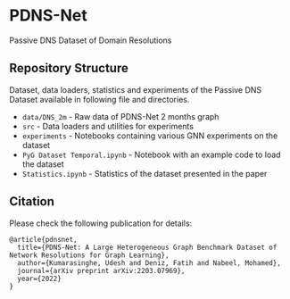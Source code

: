 # PDNS-Net

Passive DNS Dataset of Domain Resolutions

## Repository Structure

Dataset, data loaders, statistics and experiments of the Passive DNS Dataset available in following file and directories.

* `data/DNS_2m` - Raw data of PDNS-Net 2 months graph
* `src` - Data loaders and utilities for experiments
* `experiments` - Notebooks containing various GNN experiments on the dataset
* `PyG Dataset Temporal.ipynb` - Notebook with an example code to load the dataset
* `Statistics.ipynb` - Statistics of the dataset presented in the paper


## Citation

Please check the following publication for details:
```
@article{pdnsnet,
  title={PDNS-Net: A Large Heterogeneous Graph Benchmark Dataset of Network Resolutions for Graph Learning},
  author={Kumarasinghe, Udesh and Deniz, Fatih and Nabeel, Mohamed},
  journal={arXiv preprint arXiv:2203.07969},
  year={2022}
}
```
